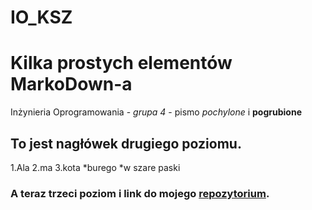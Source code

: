IO_KSZ
======

# Kilka prostych elementów MarkoDown-a

Inżynieria Oprogramowania - *grupa 4* - pismo _pochylone_ i **pogrubione**

## To jest nagłówek drugiego poziomu.


1.Ala
2.ma
3.kota
  *burego
  *w szare paski
  
### A teraz trzeci poziom i link do mojego [repozytorium](https://github.com/kasiaszczepaniuk/IO_KSZ).